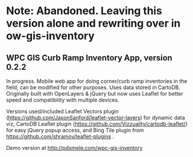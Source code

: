 Note: Abandoned. Leaving this version alone and rewriting over in ow-gis-inventory
======

## WPC GIS Curb Ramp Inventory App, version 0.2.2

In progress. Mobile web app for doing corner/curb ramp inventories in the field, can be modified for other purposes. Uses data stored in CartoDB. Originally built with OpenLayers & jQuery but now uses Leaflet for better speed and compatibility with multiple devices.

Versions used/included Leaflet Vectors plugin (https://github.com/JasonSanford/leaflet-vector-layers) for dynamic data viz, CartoDB Leaflet plugin (https://github.com/Vizzuality/cartodb-leaflet/) for easy jQuery popup access, and Bing Tile plugin from https://github.com/shramov/leaflet-plugins .

Demo version at http://pdxmele.com/wpc-gis-inventory